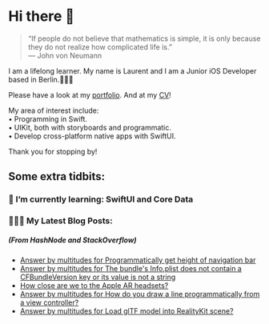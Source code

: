 # Hi there 👋

> “If people do not believe that mathematics is simple, it is only because they do not realize how complicated life is.”   
― John von Neumann

 
I am a lifelong learner. My name is Laurent and I am a Junior iOS Developer based in Berlin.👨🏻‍💻   

Please have a look at my [portfolio](https://github.com/multitudes/portfolio/blob/master/README.md). 
And at my [CV](https://multitudes.github.io/images/cv/cv-for-ios-nov2020.pdf)!

My area of interest include:  
• Programming in Swift.  
• UIKit, both with storyboards and programmatic.  
• Develop cross-platform native apps with SwiftUI.  

Thank you for stopping by!

## Some extra tidbits:

### 🌱 I’m currently learning: SwiftUI and Core Data


###  👨🏻‍💻 My Latest Blog Posts:
##### (From HashNode and StackOverflow)
<!-- BLOG-POST-LIST:START -->
- [Answer by multitudes for Programmatically get height of navigation bar](https://stackoverflow.com/questions/7312059/programmatically-get-height-of-navigation-bar/67368208#67368208)
- [Answer by multitudes for The bundle's Info.plist does not contain a CFBundleVersion key or its value is not a string](https://stackoverflow.com/questions/43111501/the-bundles-info-plist-does-not-contain-a-cfbundleversion-key-or-its-value-is-n/67356969#67356969)
- [How close are we to the Apple AR headsets?](https://laurentbrusa.hashnode.dev/how-close-are-we-to-the-apple-ar-headsets)
- [Answer by multitudes for How do you draw a line programmatically from a view controller?](https://stackoverflow.com/questions/16846413/how-do-you-draw-a-line-programmatically-from-a-view-controller/66367962#66367962)
- [Answer by multitudes for Load glTF model into RealityKit scene?](https://stackoverflow.com/questions/59044661/load-gltf-model-into-realitykit-scene/66206972#66206972)
<!-- BLOG-POST-LIST:END -->

<!--

<script type="text/javascript" src="https://cdnjs.buymeacoffee.com/1.0.0/button.prod.min.js" data-name="bmc-button" data-slug="multitudes" data-color="#FFDD00" data-emoji=""  data-font="Cookie" data-text="Buy me a coffee" data-outline-color="#000000" data-font-color="#000000" data-coffee-color="#ffffff" ></script>

If you can't get enough of me I collected some more links [here](https://linktr.ee/LaurentBrusa)!
**multitudes/multitudes** is a ✨ _special_ ✨ repository because its `README.md` (this file) appears on your GitHub profile.

Here are some ideas to get you started:

- 🔭 I’m currently working on ...
- 🌱 I’m currently learning ...
- 👯 I’m looking to collaborate on ...
- 🤔 I’m looking for help with ...
- 💬 Ask me about ...
- 📫 How to reach me: ...
- 😄 Pronouns: ...
- ⚡ Fun fact: ...

<p align="center">
  <img src="" width="400"  title="Laurent on the bicycle">
</p>
-->
